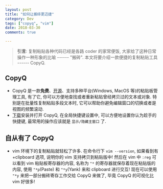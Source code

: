 ```yaml
---
layout: post
title: "如何让搬砖更迅捷"
category: Dev
tags: ["copyq", "vim"]
date: 2018-03-30
comments: true

---
```


>**引言**:
复制粘贴各种代码已经是各路 coder 的家常便饭,
大家给了这种日常操作一种形象的比喻 ------ "搬砖".
本文将要介绍一款便捷的复制粘贴工具 ------ CopyQ.

## CopyQ
- CopyQ 是一款**免费**、[开源](https://github.com/hluk/CopyQ)、支持多种平台(Windows, MacOS 等)的粘贴板管理工具,
  有了它, 你可以方便地查找或者重新粘贴曾经拷贝过的文本或对象.
  特别是在批量性复制粘贴多段文本时, 它可以帮助你避免编辑窗口的切换或者是视图的频繁滚动.
- [下载](https://github.com/hluk/CopyQ/releases)安装并打开 CopyQ, 在全局快捷键设置中,
  可以方便地设置你认为趁手的快捷键, 最常用的操作应该就是 ``显示/隐藏主窗口`` 了.

## 自从有了 CopyQ
- vim 环境下的复制粘贴就轻松了许多.
  在命令行下 ``vim --version``, 如果看到有 +clipboard 选项,
  说明你的 vim 支持拷贝到粘贴版中!
  然后在 vim 中 ``:reg`` 可以看到 vim 粘贴板寄存器的内容,
  名称为 ``"*`` 的寄存器就保存着现在粘贴版的内容,
  使用 ``"*p``(Paste) 和 ``"*y``(Yank) 来和 clipboard 进行交互!
  现在可以使用 ``"*y`` 来把一部分搬砖寄存工作交给 CopyQ 来做了,
  毕竟 CopyQ 的可视化比 vim 好很多!

